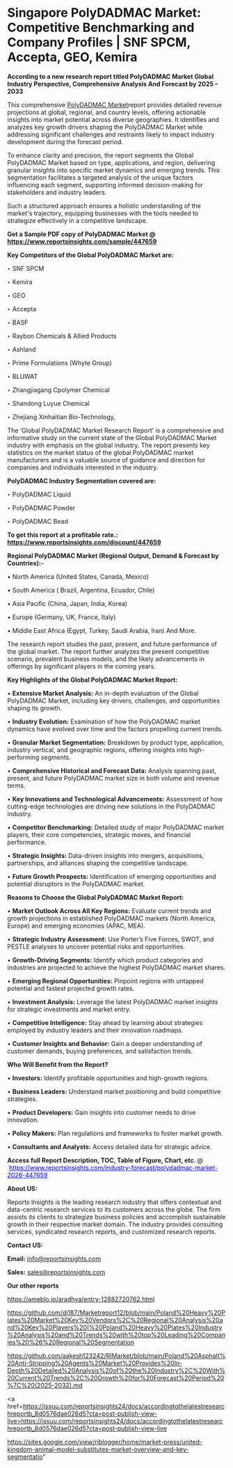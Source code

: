 # Singapore PolyDADMAC Market: Competitive Benchmarking and Company Profiles | SNF SPCM, Accepta, GEO, Kemira

<strong>According to a new research report titled PolyDADMAC Market Global Industry Perspective, Comprehensive Analysis And Forecast by 2025 – 2033</strong>

This comprehensive <a href=https://www.reportsinsights.com/sample/447659>PolyDADMAC Market</a>report provides detailed revenue projections at global, regional, and country levels, offering actionable insights into market potential across diverse geographies. It identifies and analyzes key growth drivers shaping the PolyDADMAC Market while addressing significant challenges and restraints likely to impact industry development during the forecast period.

To enhance clarity and precision, the report segments the Global PolyDADMAC Market based on type, applications, and region, delivering granular insights into specific market dynamics and emerging trends. This segmentation facilitates a targeted analysis of the unique factors influencing each segment, supporting informed decision-making for stakeholders and industry leaders.

Such a structured approach ensures a holistic understanding of the market's trajectory, equipping businesses with the tools needed to strategize effectively in a competitive landscape.

<strong>Get a Sample PDF copy of PolyDADMAC Market </strong><strong>@<a href=https://www.reportsinsights.com/sample/447659 style=color:#0000ff;> https://www.reportsinsights.com/sample/447659</a></strong></font>

<strong>Key Competitors of the Global PolyDADMAC Market are:</strong>

‣ SNF SPCM

‣ Kemira

‣ GEO

‣ Accepta

‣ BASF

‣ Raybon Chemicals & Allied Products

‣ Ashland

‣ Prime Formulations (Whyte Group)

‣ BLUWAT

‣ Zhangjiagang Cpolymer Chemical

‣ Shandong Luyue Chemical

‣ Zhejiang Xinhaitian Bio-Technology,

The ‘Global PolyDADMAC Market Research Report’ is a comprehensive and informative study on the current state of the Global PolyDADMAC Market industry with emphasis on the global industry. The report presents key statistics on the market status of the global PolyDADMAC market manufacturers and is a valuable source of guidance and direction for companies and individuals interested in the industry.

<strong>PolyDADMAC Industry Segmentation covered are:</strong>

‣ PolyDADMAC Liquid

‣ PolyDADMAC Powder

‣ PolyDADMAC Bead

<strong>To get this report at a profitable rate.: <a href=https://www.reportsinsights.com/discount/447659 style=color:#0000ff;>https://www.reportsinsights.com/discount/447659</a></strong></font>

<strong>Regional PolyDADMAC Market (Regional Output, Demand &amp; Forecast by Countries):-</strong>

• North America (United States, Canada, Mexico)

• South America ( Brazil, Argentina, Ecuador, Chile)

• Asia Pacific (China, Japan, India, Korea)

• Europe (Germany, UK, France, Italy)

• Middle East Africa (Egypt, Turkey, Saudi Arabia, Iran) And More.

The research report studies the past, present, and future performance of the global market. The report further analyzes the present competitive scenario, prevalent business models, and the likely advancements in offerings by significant players in the coming years.

<strong>Key Highlights of the Global PolyDADMAC Market Report:</strong>

• <strong>Extensive Market Analysis:</strong> An in-depth evaluation of the Global PolyDADMAC Market, including key drivers, challenges, and opportunities shaping its growth.

• <strong>Industry Evolution:</strong> Examination of how the PolyDADMAC market dynamics have evolved over time and the factors propelling current trends.

• <strong>Granular Market Segmentation:</strong> Breakdown by product type, application, industry vertical, and geographic regions, offering insights into high-performing segments.

• <strong>Comprehensive Historical and Forecast Data:</strong> Analysis spanning past, present, and future PolyDADMAC market size in both volume and revenue terms.

• <strong>Key Innovations and Technological Advancements:</strong> Assessment of how cutting-edge technologies are driving new solutions in the PolyDADMAC industry.

• <strong>Competitor Benchmarking:</strong> Detailed study of major PolyDADMAC market players, their core competencies, strategic moves, and financial performance.

• <strong>Strategic Insights:</strong> Data-driven insights into mergers, acquisitions, partnerships, and alliances shaping the competitive landscape.

• <strong>Future Growth Prospects:</strong> Identification of emerging opportunities and potential disruptors in the PolyDADMAC market.

<strong>Reasons to Choose the Global PolyDADMAC Market Report:</strong>

• <strong>Market Outlook Across All Key Regions:</strong> Evaluate current trends and growth projections in established PolyDADMAC markets (North America, Europe) and emerging economies (APAC, MEA).

• <strong>Strategic Industry Assessment:</strong> Use Porter’s Five Forces, SWOT, and PESTLE analyses to uncover potential risks and opportunities.

• <strong>Growth-Driving Segments:</strong> Identify which product categories and industries are projected to achieve the highest PolyDADMAC market shares.

• <strong>Emerging Regional Opportunities:</strong> Pinpoint regions with untapped potential and fastest projected growth rates.

• <strong>Investment Analysis:</strong> Leverage the latest PolyDADMAC market insights for strategic investments and market entry.

• <strong>Competitive Intelligence:</strong> Stay ahead by learning about strategies employed by industry leaders and their innovation roadmaps.

• <strong>Customer Insights and Behavior:</strong> Gain a deeper understanding of customer demands, buying preferences, and satisfaction trends.

<strong>Who Will Benefit from the Report?</strong>

• <strong>Investors:</strong> Identify profitable opportunities and high-growth regions.

• <strong>Business Leaders:</strong> Understand market positioning and build competitive strategies.

• <strong>Product Developers:</strong> Gain insights into customer needs to drive innovation.

• <strong>Policy Makers:</strong> Plan regulations and frameworks to foster market growth.

• <strong>Consultants and Analysts:</strong> Access detailed data for strategic advice.
</ul>
<strong>Access full Report Description, TOC, Table of Figure, Chart, etc. </strong>@  <a href=https://www.reportsinsights.com/industry-forecast/polydadmac-market-2026-447659 style=color:#0000ff;>https://www.reportsinsights.com/industry-forecast/polydadmac-market-2026-447659</a></font>

<strong><strong>About US</strong>:</strong>

Reports Insights is the leading research industry that offers contextual and data-centric research services to its customers across the globe. The firm assists its clients to strategize business policies and accomplish sustainable growth in their respective market domain. The industry provides consulting services, syndicated research reports, and customized research reports.

<strong>Contact US:</strong>

<p class=""""><b>Email:</b> <a href=mailto:info@reportsinsights.com>info@reportsinsights.com</a></p>
<p class=""""><b>Sales:</b> <a href=mailto:sales@reportsinsights.com>sales@reportsinsights.com</a></p>

<strong>Our other reports</strong>

<a href=https://ameblo.jp/aradhya/entry-12882720762.html>https://ameblo.jp/aradhya/entry-12882720762.html</a>

<a href=https://github.com/di187/Marketreport12/blob/main/Poland%20Heavy%20Plates%20Market%20Key%20Vendors%2C%20Regional%20Analysis%20and%20Key%20Players%20|%20Poland%20Heavy%20Plates%20Industry%20Analysis%20and%20Trends%20with%20top%20Leading%20Companies%20%26%20Regional%20Segmentation>https://github.com/di187/Marketreport12/blob/main/Poland%20Heavy%20Plates%20Market%20Key%20Vendors%2C%20Regional%20Analysis%20and%20Key%20Players%20|%20Poland%20Heavy%20Plates%20Industry%20Analysis%20and%20Trends%20with%20top%20Leading%20Companies%20%26%20Regional%20Segmentation</a>

<a href=https://github.com/aakesh123242/RIMarket/blob/main/Poland%20Asphalt%20Anti-Stripping%20Agents%20Market%20Provides%20In-Depth%20Detailed%20Analysis%20of%20the%20Industry%2C%20With%20Current%20Trends%2C%20Growth%20for%20Forecast%20Period%20%7C%20(2025-2032).md>https://github.com/aakesh123242/RIMarket/blob/main/Poland%20Asphalt%20Anti-Stripping%20Agents%20Market%20Provides%20In-Depth%20Detailed%20Analysis%20of%20the%20Industry%2C%20With%20Current%20Trends%2C%20Growth%20for%20Forecast%20Period%20%7C%20(2025-2032).md</a>

<a href=https://issuu.com/reportsinsights24/docs/accordingtothelatestresearchreportb_8d0576dae026d5?cta=post-publish-view-live>https://issuu.com/reportsinsights24/docs/accordingtothelatestresearchreportb_8d0576dae026d5?cta=post-publish-view-live</a>

<a href=https://sites.google.com/view/riblogger/home/market-press/united-kingdom-animal-model-substitutes-market-overview-and-key-segmentatio>https://sites.google.com/view/riblogger/home/market-press/united-kingdom-animal-model-substitutes-market-overview-and-key-segmentatio</a>"

